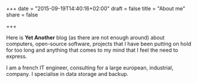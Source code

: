 +++
date = "2015-09-19T14:40:16+02:00"
draft = false 
title = "About me"
share = false

+++

Here is **Yet Another** blog (as there are not enough around) about computers, open-source software, projects that I have been putting on hold for too long and anything that comes to my mind that I feel the need to express.

I am a french IT engineer, consulting for a large european, industrial, company. I specialise in data storage and backup.

